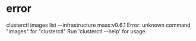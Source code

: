 # error
clusterctl images list --infrastructure maas:v0.6.1
Error: unknown command "images" for "clusterctl"
Run 'clusterctl --help' for usage.
